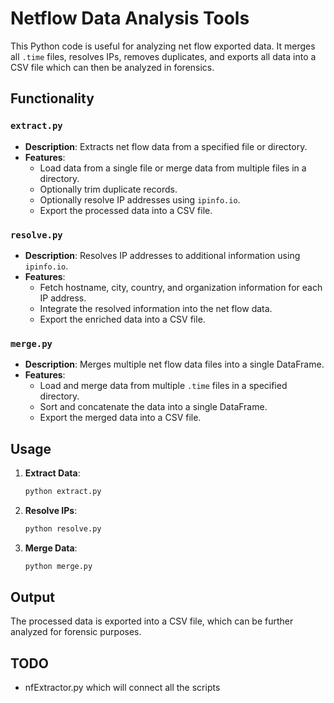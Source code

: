 # Netflow Data Analysis Tools

This Python code is useful for analyzing net flow exported data. It merges all `.time` files, resolves IPs, removes duplicates, and exports all data into a CSV file which can then be analyzed in forensics.

## Functionality

### `extract.py`

- **Description**: Extracts net flow data from a specified file or directory.
- **Features**:
  - Load data from a single file or merge data from multiple files in a directory.
  - Optionally trim duplicate records.
  - Optionally resolve IP addresses using `ipinfo.io`.
  - Export the processed data into a CSV file.

### `resolve.py`

- **Description**: Resolves IP addresses to additional information using `ipinfo.io`.
- **Features**:
  - Fetch hostname, city, country, and organization information for each IP address.
  - Integrate the resolved information into the net flow data.
  - Export the enriched data into a CSV file.

### `merge.py`

- **Description**: Merges multiple net flow data files into a single DataFrame.
- **Features**:
  - Load and merge data from multiple `.time` files in a specified directory.
  - Sort and concatenate the data into a single DataFrame.
  - Export the merged data into a CSV file.

## Usage

1. **Extract Data**:

   ```bash
   python extract.py
   ```

2. **Resolve IPs**:

   ```bash
   python resolve.py
   ```

3. **Merge Data**:

   ```bash
   python merge.py
   ```

## Output

The processed data is exported into a CSV file, which can be further analyzed for forensic purposes.

## TODO

- nfExtractor.py which will connect all the scripts
